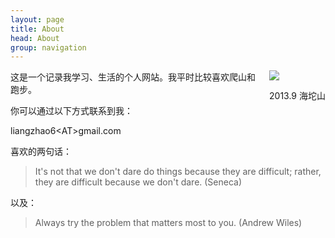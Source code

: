 ```yaml
---
layout: page
title: About
head: About
group: navigation
---
```

<div style="float: right; margin-left: 20px">
	<img src="http://farm4.staticflickr.com/3706/11398363193_47c8d87619_n.jpg" /><br/>
	<p align="center">2013.9 海坨山</p>
</div>

这是一个记录我学习、生活的个人网站。我平时比较喜欢爬山和跑步。  

你可以通过以下方式联系到我：   

liangzhao6\<AT>gmail.com  
 

喜欢的两句话：  
> It's not that we don't dare do things because they are difficult; rather, they are difficult because we don't dare. (Seneca)  

以及：  
> Always try the problem that matters most to you. (Andrew Wiles)  

[1]: http://farm4.staticflickr.com/3706/11398363193_47c8d87619_n.jpg "Liangzhao"